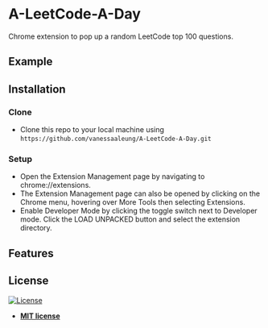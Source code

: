 # A-LeetCode-A-Day
Chrome extension to pop up a random LeetCode top 100 questions.

## Example

## Installation
### Clone
- Clone this repo to your local machine using `https://github.com/vanessaaleung/A-LeetCode-A-Day.git`

### Setup
- Open the Extension Management page by navigating to chrome://extensions.
- The Extension Management page can also be opened by clicking on the Chrome menu, hovering over More Tools then selecting Extensions.
- Enable Developer Mode by clicking the toggle switch next to Developer mode.
Click the LOAD UNPACKED button and select the extension directory.


## Features

## License

[![License](http://img.shields.io/:license-mit-blue.svg?style=flat-square)](http://badges.mit-license.org)

- **[MIT license](http://opensource.org/licenses/mit-license.php)**
